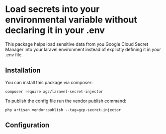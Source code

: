 # Load secrets into your environmental variable without declaring it in your .env

This package helps load sensitive data from you Google Cloud Secret Manager into your laravel environment instead of explictly defining it in your .env file.

## Installation

You can install this package via composer:

```
composer require agz/laravel-secret-injector
```

To publish the config file run the vendor publish command:

```
php artisan vendor:publish --tag=gcp-secret-injector
```

## Configuration
